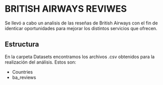 # BRITISH AIRWAYS REVIWES 
Se llevó a cabo un analisis de las reseñas de British Airways con el fin de identicar oportunidades para mejorar los distintos 
servicios que ofrecen. 

## Estructura 
En la carpeta Datasets encontramos los archivos .csv obtenidos para la realización del análisis. Estos son:
- Countries
- ba_reviews
